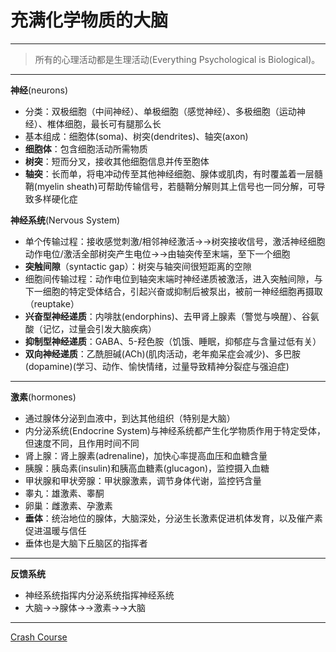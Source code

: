 # 充满化学物质的大脑
---
>所有的心理活动都是生理活动(Everything Psychological is Biological)。
---
**神经**(neurons)
* 分类：双极细胞（中间神经）、单极细胞（感觉神经）、多极细胞（运动神经）、椎体细胞，最长可有腿那么长
* 基本组成：细胞体(soma)、树突(dendrites)、轴突(axon)
* **细胞体**：包含细胞活动所需物质
* **树突**：短而分叉，接收其他细胞信息并传至胞体
* **轴突**：长而单，将电冲动传至其他神经细胞、腺体或肌肉，有时覆盖着一层髓鞘(myelin sheath)可帮助传输信号，若髓鞘分解则其上信号也一同分解，可导致多样硬化症
  
**神经系统**(Nervous System)
* 单个传输过程：接收感觉刺激/相邻神经激活→→树突接收信号，激活神经细胞动作电位/激活全部树突产生电位→→由轴突传至末端，至下一个细胞
* **突触间隙**（syntactic gap）：树突与轴突间很短距离的空隙
* 细胞间传输过程：动作电位到轴突末端时神经递质被激活，进入突触间隙，与下一细胞的特定受体结合，引起兴奋或抑制后被泵出，被前一神经细胞再摄取（reuptake）
* **兴奋型神经递质**：内啡肽(endorphins)、去甲肾上腺素（警觉与唤醒）、谷氨酸（记忆，过量会引发大脑疾病）
* **抑制型神经递质**：GABA、5-羟色胺（饥饿、睡眠，抑郁症与含量过低有关）
* **双向神经递质**：乙酰胆碱(ACh)(肌肉活动，老年痴呆症会减少)、多巴胺(dopamine)(学习、动作、愉快情绪，过量导致精神分裂症与强迫症)

---
**激素**(hormones)
* 通过腺体分泌到血液中，到达其他组织（特别是大脑）
* 内分泌系统(Endocrine System)与神经系统都产生化学物质作用于特定受体，但速度不同，且作用时间不同
* 肾上腺：肾上腺素(adrenaline)，加快心率提高血压和血糖含量
* 胰腺：胰岛素(insulin)和胰高血糖素(glucagon)，监控摄入血糖
* 甲状腺和甲状旁腺：甲状腺激素，调节身体代谢，监控钙含量
* 睾丸：雄激素、睾酮
* 卵巢：雌激素、孕激素
* **垂体**：统治地位的腺体，大脑深处，分泌生长激素促进机体发育，以及催产素促进温暖与信任
* 垂体也是大脑下丘脑区的指挥者

---
**反馈系统**
* 神经系统指挥内分泌系统指挥神经系统
* 大脑→→腺体→→激素→→大脑
---
[Crash Course](https://www.bilibili.com/video/BV1Zs411c7W6?p=4)
